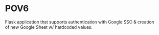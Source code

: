 # POV6
Flask application that supports authentication with Google SSO &amp; creation of new Google Sheet w/ hardcoded values. 
